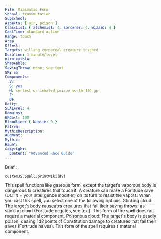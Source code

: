 ```yaml
---
File: Miasmatic Form
School: transmutation
Subschool: 
Aspects: [ air, poison ]
ClassList: { alchemist: 4, sorcerer: 4, wizard: 4 }
CastTime: standard action
Range: touch
Area: 
Effect: 
Targets: willing corporeal creature touched
Duration: 1 minute/level
Dismissible: 
Shapeable: 
SavingThrow: none; see text
SR: no
Components:
  V: 
  S: yes
  M: contact or inhaled poison worth 100 gp
  F: 
  DF: 
Deity: 
SLALevel: 4
Domains: 
GPCost: 100
Bloodline: { Nanite: 9 }
Patron: 
MythicDescription: 
Augment: 
Mythic: 
Haunt: 
Copyright:
  Content: "Advanced Race Guide"
---
```

Brief:: 

```dataviewjs
customJS.Spell.printWiki(dv)
```

This spell functions like gaseous form, except the target's vaporous body is dangerous to creatures that touch it. A creature can make a Fortitude save (DC 14 + your Intelligence modifier) on its turn to resist the vapors. When you cast this spell, you select one of the following options.  Stinking cloud: The target's body nauseates creatures that fail their saving throws, as stinking cloud (Fortitude negates, see text). This form of the spell does not require a material component.  Poisonous cloud: The target's body is deadly poison, dealing 1d2 points of Constitution damage to creatures that fail their saves (Fortitude halves). This form of the spell requires a material component.
